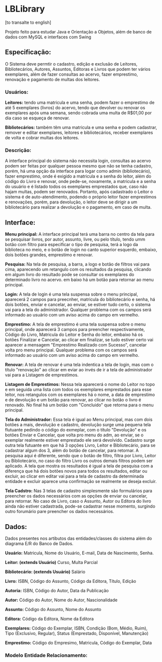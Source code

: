 # LBLibrary
[to transalte to english]

Projeto feito para estudar Java e Orientação a Objetos, além de banco de dados com MySQL e interfaces com Swing 

## Especificação:
O Sistema deve permtir o cadastro, edição e exclusão de Leitores, Bibliotecários, Autores, Assuntos, Editoras e Livros que podem ter vários exemplares, além de fazer consultas ao acervo, fazer emprestimo, renovação 
e pagamento de multas dos leitores.


### Usuários:
**Leitores:** tendo uma matricula e uma senha, podem fazer o emprestimo de até 5 exemplares (livros) do acervo, tendo que devolver ou renovar os exemplares após uma semana, 
sendo cobrada uma multa de R$01,00 por dia caso se esqueça de renovar.

**Bibliotecários:** também têm uma matricula e uma senha e podem cadastrar, remover e editar exemplares, leitores e bibliotecários, receber exemplares de volta e cobrar multas dos leitores.

### Descrição:
A interface principal do sistema não necessita login, consultas ao acervo podem ser feitas por qualquer pessoa mesmo que não se tenha cadastro, porém, há uma
opção da interface para logar como admin (bibliotecário), fazer emprestimo, onde é exigido a matricula e a senha do leitor, além do código do Livro e renovar, onde 
pede-se, novamente, a matricula e a senha do usuário e é listado todos os exemplares emprestados que, caso não hajam multas, podem ser renovados. Portanto, após cadastrado o
Leitor o sistema é de auto-atendimento, podendo o próprio leitor fazer emprestimos e renovações, porém, para devolução, o leitor deve se dirigir a um bibliotecário para
realizar a devolução e o pagamento, em caso de multa.

## Interface:
**Menu principal:** A interface principal terá uma barra no centro da tela para se pesquisar livros, por autor, assunto, livre, ou pelo título, tendo umm botão com filtro para especificar o tipo de pesquisa, terá a logo da biblioteca no meio, e o botão de login no canto superior esquerdo, embaixo, dois botões grandes, emprestimo e renovar.

**Pesquisa:** Na tela de pesquisa, a barra, a logo e botão de filtros vai para cima, aparecendo um retangulo com os resultados da pesquisa, clicando em algum livro do resultado pode se consultar os exemplares do determinado livro no acervo. em baixo há um botão para retornar ao menu principal.

**Login:** A tela de login é uma tela suspensa sobre o menu principal, aparecerá 2 campos para preecnher, matricula do bibliotecário e senha, há dois botões, enviar e cancelar, ao enviar, se estiver tudo certo, o sistema vai para a tela do administrador. Qualquer problema com os campos será informado ao usuário com um aviso acima do campo em vermelho.

**Emprestimo:** A tela de emprestimo é uma tela suspensa sobre o menu principal, onde aparecerá 3 campos para preencher respectivamente, Código do Livro, Matricula do Leitor e Senha do leitor, embaixo há os botões Finalizar e Cancelar, ao clicar em finalizar, se tudo estiver certo vai aparecer a mensagem "Emprestimo Realizado com Sucesso", cancelar volta pro menu principal. Qualquer problema com os campos será informado ao usuário com um aviso acima do campo em vermelho.

**Renovar:** A tela de renovar é uma tela indentica a tela de login, mas com o título "renovação" ao clicar em eviar ao invés de ir a tela de administrador vai para a Listagem de emprestimos.

**Listagem de Emprestimos:** Nessa tela aparecerá o nome do Leitor no topo e em seguida uma lista com todos os exemplares emprestados para esse leitor, nos retangulos com os exemplares há o nome, a data de emprestimo e de devolução e um botão para renovar, ao clicar no botão o livro é renovado. No final há um botão com "Concluido" que retorna para o menu principal.

**Tela do Administrador:** Essa tela é igual ao Menu principal, mas com dois botões a mais, devolução e cadastro, devolução surge uma pequena tela flutuante pedindo o código do exmeplar, com o título "Devolução" e os botões Enviar e Cancelar, que volta pro menu do adm, ao enviar, se o exemplar realmente estiver emprestado ele será devolvido. Cadastro surge outra tela futuante em que há 3 opções Livro, Leitor e Bibliotecário, para se cadastrar algum dos 3, além do botão de cancelar, para retornar. A pesquisa aqui é diferente, sendo que o botão de filtro, filtra por Livro, Leitor ou Bibliotecário, no caso do filtro Livro os outros demais filtros podem ser aplicado. A tela que mostra os resultados é igual a tela de pesquisa com a diferença que há dois botões novos para todos os resultados, editar ou excluir, ao clicar em editar vai para a tela de cadastro da determinada entidade e excluir aparece uma confirmação se realmente se deseja excluir.

**Tela Cadstro:** Nas 3 telas de cadastro simplesmente são formulários para preencher os dados necessários com as opções de enviar ou cancelar, para retornar. No caso de Livro, caso o Assunto, Autor ou Editora do livro ainda não estiver cadastrada, pode-se cadastrar nesse momento, surgindo outro forumário pare preencher os dados necessários.

## Dados:

Dados presentes nos artibutos das entidades/classes do sistema além do diagrama E/R do Banco de Dados.

**Usuário:** Matricula, Nome do Usuário, E-mail, Data de Nascimento, Senha.

**Leitor: (extends Usuário)** Curso, Multa Parcial

**Bibliotecário: (extends Usuário)** Salário

**Livro:** ISBN, Código do Assunto, Código da Editora, Título, Edição

**Autoria:** ISBN, Código do Autor, Data da Publicação

**Autor:** Código do Autor, Nome do Autor, Nascionalidade

**Assunto:** Código do Assunto, Nome do Assunto

**Editora:** Código da Editora, Nome da Editora

**Exemplares:** Código do Exemplar, ISBN, Condição (Bom, Médio, Ruim), Tipo (Exclusivo, Regular), Status (Emprestado, Disponível, Manutenção)

**Emprestimo:** Código do Empresimo, Matricula, Código do Exemplar, Data

### Modelo Entidade Relacionamento:




